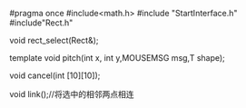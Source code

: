 #pragma once
#include<math.h>
#include "StartInterface.h"
#include"Rect.h"



void rect_select(Rect&);

template<typename T>
void pitch(int x, int y,MOUSEMSG msg,T shape);

void cancel(int [10][10]);

void link();//将选中的相邻两点相连


